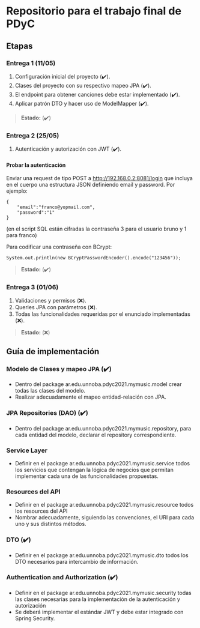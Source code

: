 # Repositorio para el trabajo final de PDyC

## Etapas

### Entrega 1 (11/05)

1. Configuración inicial del proyecto (:heavy_check_mark:).
2. Clases del proyecto con su respectivo mapeo JPA (:heavy_check_mark:).
3. El endpoint para obtener canciones debe estar implementado (:heavy_check_mark:).
4. Aplicar patrón DTO y hacer uso de ModelMapper (:heavy_check_mark:).

> **Estado:** (:heavy_check_mark:)

### Entrega 2 (25/05)

1. Autenticación y autorización con JWT (:heavy_check_mark:).

#### Probar la autenticación
Enviar una request de tipo POST a http://192.168.0.2:8081/login que incluya en
el cuerpo una estructura JSON definiendo email y password. Por ejemplo:
```
{
    "email":"franco@yopmail.com",
    "password":"1"
}
```

(en el script SQL están cifradas la contraseña 3 para el usuario bruno y 1 para franco)

Para codificar una contraseña con BCrypt:
```
System.out.println(new BCryptPasswordEncoder().encode("123456"));
```

> **Estado:** (:heavy_check_mark:)

### Entrega 3 (01/06)

1. Validaciones y permisos (:x:).
2. Queries JPA con parámetros (:x:).
3. Todas las funcionalidades requeridas por el enunciado implementadas (:x:).

> **Estado:** (:x:)

## Guía de implementación

### Modelo de Clases y mapeo JPA (:heavy_check_mark:)
- Dentro del package ar.edu.unnoba.pdyc2021.mymusic.model crear todas las
clases del modelo.
- Realizar adecuadamente el mapeo entidad-relación con JPA.

### JPA Repositories (DAO) (:heavy_check_mark:)
- Dentro del package ar.edu.unnoba.pdyc2021.mymusic.repository, para cada
entidad del modelo, declarar el repository correspondiente.

### Service Layer
- Definir en el package ar.edu.unnoba.pdyc2021.mymusic.service todos los
servicios que contengan la lógica de negocios que permitan implementar cada
una de las funcionalidades propuestas.

### Resources del API
- Definir en el package ar.edu.unnoba.pdyc2021.mymusic.resource todos los
resources del API
- Nombrar adecuadamente, siguiendo las convenciones, el URI para cada uno y
sus distintos métodos.

### DTO (:heavy_check_mark:)
- Definir en el package ar.edu.unnoba.pdyc2021.mymusic.dto todos los DTO
necesarios para intercambio de información.

### Authentication and Authorization (:heavy_check_mark:)
- Definir en el package ar.edu.unnoba.pdyc2021.mymusic.security todas las
clases necesarias para la implementación de la autenticación y autorización
- Se deberá implementar el estándar JWT y debe estar integrado con Spring
Security.
